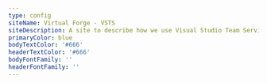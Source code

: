 ```yaml
---
type: config
siteName: Virtual Forge - VSTS
siteDescription: A site to describe how we use Visual Studio Team Services.
primaryColor: blue
bodyTextColor: '#666'
headerTextColor: '#666'
bodyFontFamily: ''
headerFontFamily: ''
---
```


